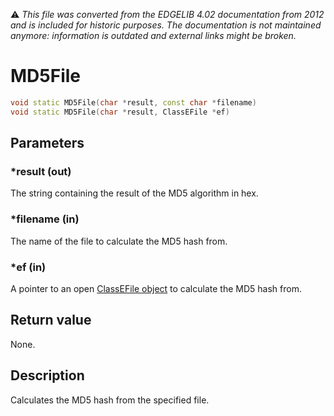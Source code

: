 :warning: _This file was converted from the EDGELIB 4.02 documentation from 2012 and is included for historic purposes. The documentation is not maintained anymore: information is outdated and external links might be broken._

# MD5File


```c++
void static MD5File(char *result, const char *filename) 
void static MD5File(char *result, ClassEFile *ef)
```

## Parameters
### *result (out)
The string containing the result of the MD5 algorithm in hex.

### *filename (in)
The name of the file to calculate the MD5 hash from.

### *ef (in)
A pointer to an open [ClassEFile object](classefile.md) to calculate the MD5 hash from.

## Return value
None.

## Description
Calculates the MD5 hash from the specified file.

